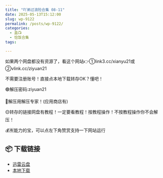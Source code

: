```yaml
---
title: "吖弟过浪险合集 08-11"
date: 2025-05-13T15:12:00
slug: wp-9122
permalink: /posts/wp-9122/
categories:
  - 盖📺
  - 恰饭合集
tags:

---
```


如果两个网盘都没有资源了，看这个网站👉①link3.cc/xianyu21或②vlink.cc/ziyuan21

不需要注册账号！直接点本地下载转存OK？懂吧！

🟢解压密码:ziyuan21

🔵解压用解压专家！(应用商店有)

🟡转存的链接网盘有教程！一定要看教程！按教程操作！不按教程操作你不会解压！

💰🈶能力的宝，可以点左下角赞赏支持一下网站运行

## 📦 下载链接
- [迅雷云盘](https://blziyuan21.com/pay-download/9122?key=97f406d377&down_id=0)
- [本地下载](https://blziyuan21.com/pay-download/9122?key=97f406d377&down_id=1)

